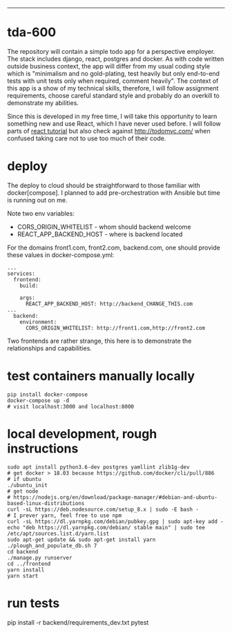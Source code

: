 ---
# tda-600

The repository will contain a simple todo app for a perspective employer. The
stack includes django, react, postgres and docker. As with code written outside
business context, the app will differ from my usual coding style which is
"minimalism and no gold-plating, test heavily but only end-to-end tests with
unit tests only when required, comment heavily". The context of this app is a
show of my technical skills, therefore, I will follow assignment requirements,
choose careful standard style and probably do an overkill to demonstrate my
abilities.

Since this is developed in my free time, I will take this opportunity to learn
something new and use React, which I have never used before. I will follow parts
of [react tutorial](https://reactjs.org/tutorial/tutorial.html) but also check
against http://todomvc.com/ when confused taking care not to use too much of
their code.

# deploy

The deploy to cloud should be straightforward to those familiar with docker[compose].
I planned to add pre-orchestration with Ansible but time is running out on me.

Note two env variables:
- CORS_ORIGIN_WHITELIST - whom should backend welcome
- REACT_APP_BACKEND_HOST - where is backend located

For the domains front1.com, front2.com, backend.com,
one should provide these values in docker-compose.yml:

    ...
    services:
      frontend:
        build:

        args:
          REACT_APP_BACKEND_HOST: http://backend_CHANGE_THIS.com
    ...
      backend:
        environment:
          CORS_ORIGIN_WHITELIST: http://front1.com,http://front2.com

Two frontends are rather strange, this here is to demonstrate
the relationships and capabilities.

# test containers manually locally

    pip install docker-compose
    docker-compose up -d
    # visit localhost:3000 and localhost:8000

# local development, rough instructions

    sudo apt install python3.6-dev postgres yamllint zlib1g-dev
    # get docker > 18.03 because https://github.com/docker/cli/pull/886
    # if ubuntu
    ./ubuntu_init
    # get node
    # https://nodejs.org/en/download/package-manager/#debian-and-ubuntu-based-linux-distributions
    curl -sL https://deb.nodesource.com/setup_8.x | sudo -E bash -
    # I prever yarn, feel free to use npm
    curl -sL https://dl.yarnpkg.com/debian/pubkey.gpg | sudo apt-key add -
    echo "deb https://dl.yarnpkg.com/debian/ stable main" | sudo tee /etc/apt/sources.list.d/yarn.list
    sudo apt-get update && sudo apt-get install yarn
    ./plough_and_populate_db.sh 7
    cd backend
    ./manage.py runserver
    cd ../frontend
    yarn install
    yarn start

# run tests

pip install -r backend/requirements_dev.txt
pytest
